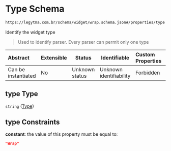 # Type Schema

```txt
https://legytma.com.br/schema/widget/wrap.schema.json#/properties/type
```

Identify the widget type


> Used to identify parser. Every parser can permit only one type
>

| Abstract            | Extensible | Status         | Identifiable            | Custom Properties | Additional Properties | Access Restrictions | Defined In                                                                     |
| :------------------ | ---------- | -------------- | ----------------------- | :---------------- | --------------------- | ------------------- | ------------------------------------------------------------------------------ |
| Can be instantiated | No         | Unknown status | Unknown identifiability | Forbidden         | Allowed               | none                | [wrap.schema.json\*](../schema/widget/wrap.schema.json "open original schema") |

## type Type

`string` ([Type](widget-definitions-type.md))

## type Constraints

**constant**: the value of this property must be equal to:

```json
"Wrap"
```
